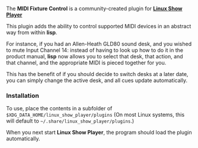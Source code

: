 
The **MIDI Fixture Control** is a community-created plugin for
**[Linux Show Player](https://github.com/FrancescoCeruti/linux-show-player)**

This plugin adds the ability to control supported MIDI devices in an abstract way
from within **lisp**.

For instance, if you had an Allen-Heath GLD80 sound desk, and you wished to mute
Input Channel 14: instead of having to look up how to do it in the product manual,
**lisp** now allows you to select that desk, that action, and that channel, and the
appropriate MIDI is pieced together for you.

This has the benefit of if you should decide to switch desks at a later date, you
can simply change the active desk, and all cues update automatically.


### Installation

To use, place the contents in a subfolder of `$XDG_DATA_HOME/linux_show_player/plugins`
(On most Linux systems, this will default to `~/.share/linux_show_player/plugins`.)

When you next start **Linux Show Player**, the program should load the plugin
automatically.


